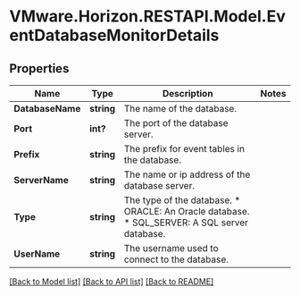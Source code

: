 # VMware.Horizon.RESTAPI.Model.EventDatabaseMonitorDetails
## Properties

Name | Type | Description | Notes
------------ | ------------- | ------------- | -------------
**DatabaseName** | **string** | The name of the database. | 
**Port** | **int?** | The port of the database server. | 
**Prefix** | **string** | The prefix for event tables in the database. | 
**ServerName** | **string** | The name or ip address of the database server. | 
**Type** | **string** | The type of the database. * ORACLE: An Oracle database. * SQL_SERVER: A SQL server database. | 
**UserName** | **string** | The username used to connect to the database. | 

[[Back to Model list]](../README.md#documentation-for-models) [[Back to API list]](../README.md#documentation-for-api-endpoints) [[Back to README]](../README.md)

